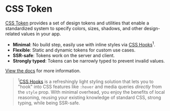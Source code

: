 # CSS Token

[CSS Token](https://css-token.netlify.app) provides a set of design tokens
and utilities that enable a standardized system to specify colors, sizes, shadows,
and other design-related values in your app.

- **Minimal**: No build step, easily use with inline styles via
  [CSS Hooks](https://css-hooks.com)<sup>1</sup>.
- **Flexible**: Static and dynamic tokens for custom use cases.
- **SSR-safe**: Tokens work on the server and client.
- **Strongly typed**: Tokens can be narrowly typed to prevent invalid values.

[View the docs](https://css-token.netlify.app) for more information.

> <sup>1</sup>[CSS Hooks](https://css-hooks.com) is a refreshingly light styling
> solution that lets you to "hook" into CSS features like `:hover` and media
> queries _directly_ from the `style` prop. With minimal overhead, you enjoy the
> benefits of local reasoning, reusing your existing knowledge of standard CSS,
> strong typing, while being SSR-safe.
